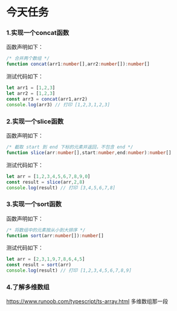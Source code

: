 # 今天任务

### 1.实现一个concat函数
函数声明如下：
```ts
/* 合并两个数组 */
function concat(arr1:number[],arr2:number[]):number[]
```
测试代码如下：
```ts
let arr1 = [1,2,3]
let arr2 = [1,2,3]
const arr3 = concat(arr1,arr2)
console.log(arr3) // 打印 [1,2,3,1,2,3]
```

### 2.实现一个slice函数
函数声明如下：
```ts
/* 截取 start 到 end 下标的元素并返回，不包含 end */
function slice(arr:number[],start:number,end:number):number[]
```
测试代码如下：
```ts
let arr = [1,2,3,4,5,6,7,8,9,0]
const result = slice(arr,2,8)
console.log(result) // 打印 [3,4,5,6,7,8]
```

### 3.实现一个sort函数
函数声明如下：
```ts
/* 将数组中的元素按从小到大排序 */
function sort(arr:number[]):number[]
```
测试代码如下：
```ts
let arr = [2,3,1,9,7,8,6,4,5]
const result = sort(arr)
console.log(result) // 打印 [1,2,3,4,5,6,7,8,9]
```

### 4.了解多维数组
https://www.runoob.com/typescript/ts-array.html 多维数组那一段

